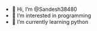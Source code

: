 - 👋 Hi, I’m @Sandesh38480
- 👀 I’m interested in programming
- 🌱 I’m currently learning python

<!---
Sandesh38480/Sandesh38480 is a ✨ special ✨ repository because its `README.md` (this file) appears on your GitHub profile.
You can click the Preview link to take a look at your changes.
--->
